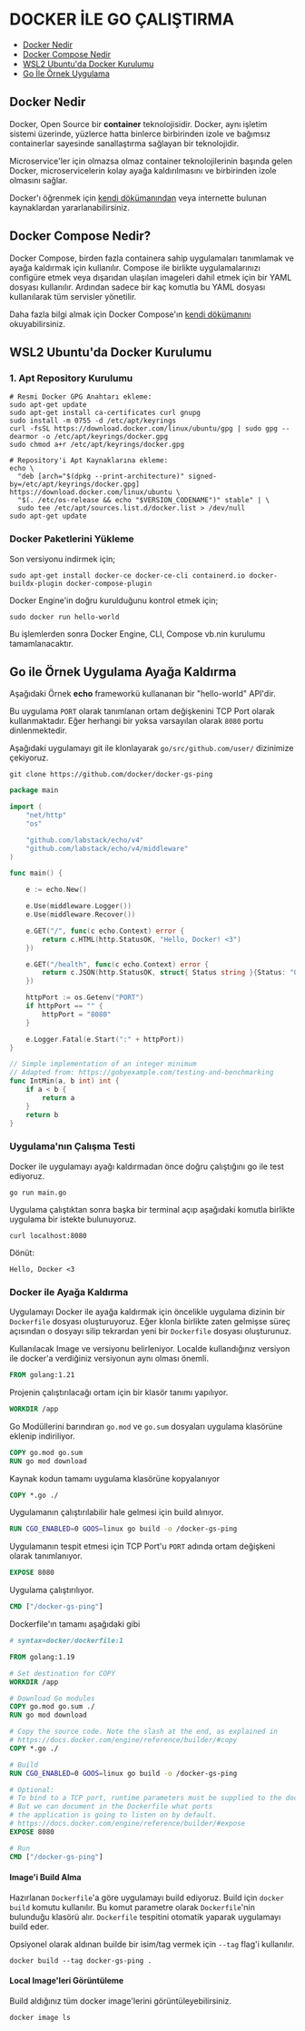 # DOCKER İLE GO ÇALIŞTIRMA

- [Docker Nedir](#docker-nedir)
- [Docker Compose Nedir](#docker-compose-nedir)
- [WSL2 Ubuntu'da Docker Kurulumu](#wsl2-ubuntuda-docker-kurulumu)
- [Go İle Örnek Uygulama](#go-ile-örnek-uygulama-ayağa-kaldırma)

## Docker Nedir

Docker, Open Source bir **container** teknolojisidir. Docker, aynı işletim sistemi üzerinde, yüzlerce hatta binlerce birbirinden izole ve bağımsız containerlar sayesinde sanallaştırma sağlayan bir teknolojidir.

Microservice'ler için olmazsa olmaz container teknolojilerinin başında gelen Docker, microservicelerin kolay ayağa kaldırılmasını ve birbirinden izole olmasını sağlar.

Docker'ı öğrenmek için [kendi dökümanından](https://docs.docker.com/) veya internette bulunan kaynaklardan yararlanabilirsiniz.

## Docker Compose Nedir?

Docker Compose, birden fazla containera sahip uygulamaları tanımlamak ve ayağa kaldırmak için kullanılır. Compose ile birlikte uygulamalarınızı configüre etmek veya dışarıdan ulaşılan imageleri dahil etmek için bir YAML dosyası kullanılır. Ardından sadece bir kaç komutla bu YAML dosyası kullanılarak tüm servisler yönetilir.

Daha fazla bilgi almak için Docker Compose'ın [kendi dökümanını](https://docs.docker.com/compose/) okuyabilirsiniz.

## WSL2 Ubuntu'da Docker Kurulumu

### 1. Apt Repository Kurulumu

```
# Resmi Docker GPG Anahtarı ekleme:
sudo apt-get update
sudo apt-get install ca-certificates curl gnupg
sudo install -m 0755 -d /etc/apt/keyrings
curl -fsSL https://download.docker.com/linux/ubuntu/gpg | sudo gpg --dearmor -o /etc/apt/keyrings/docker.gpg
sudo chmod a+r /etc/apt/keyrings/docker.gpg

# Repository'i Apt Kaynaklarına ekleme:
echo \
  "deb [arch="$(dpkg --print-architecture)" signed-by=/etc/apt/keyrings/docker.gpg] https://download.docker.com/linux/ubuntu \
  "$(. /etc/os-release && echo "$VERSION_CODENAME")" stable" | \
  sudo tee /etc/apt/sources.list.d/docker.list > /dev/null
sudo apt-get update
```

### Docker Paketlerini Yükleme

Son versiyonu indirmek için;

```
sudo apt-get install docker-ce docker-ce-cli containerd.io docker-buildx-plugin docker-compose-plugin
```

Docker Engine'in doğru kurulduğunu kontrol etmek için;

```
sudo docker run hello-world
```

Bu işlemlerden sonra Docker Engine, CLI, Compose vb.nin kurulumu tamamlanacaktır.

## Go ile Örnek Uygulama Ayağa Kaldırma

Aşağıdaki Örnek **echo** frameworkü kullananan bir "hello-world" API'dir.

Bu uygulama `PORT` olarak tanımlanan ortam değişkenini TCP Port olarak kullanmaktadır. Eğer herhangi bir yoksa varsayılan olarak `8080` portu dinlenmektedir.

Aşağıdaki uygulamayı git ile klonlayarak `go/src/github.com/user/` dizinimize çekiyoruz.

```
git clone https://github.com/docker/docker-gs-ping
```

```go
package main

import (
	"net/http"
	"os"

	"github.com/labstack/echo/v4"
	"github.com/labstack/echo/v4/middleware"
)

func main() {

	e := echo.New()

	e.Use(middleware.Logger())
	e.Use(middleware.Recover())

	e.GET("/", func(c echo.Context) error {
		return c.HTML(http.StatusOK, "Hello, Docker! <3")
	})

	e.GET("/health", func(c echo.Context) error {
		return c.JSON(http.StatusOK, struct{ Status string }{Status: "OK"})
	})

	httpPort := os.Getenv("PORT")
	if httpPort == "" {
		httpPort = "8080"
	}

	e.Logger.Fatal(e.Start(":" + httpPort))
}

// Simple implementation of an integer minimum
// Adapted from: https://gobyexample.com/testing-and-benchmarking
func IntMin(a, b int) int {
	if a < b {
		return a
	}
	return b
}
```

### Uygulama'nın Çalışma Testi

Docker ile uygulamayı ayağı kaldırmadan önce doğru çalıştığını go ile test ediyoruz.

```
go run main.go
```

Uygulama çalıştıktan sonra başka bir terminal açıp aşağıdaki komutla birlikte uygulama bir istekte bulunuyoruz.

```
curl localhost:8080
```

Dönüt:

```
Hello, Docker <3
```

### Docker ile Ayağa Kaldırma

Uygulamayı Docker ile ayağa kaldırmak için öncelikle uygulama dizinin bir `Dockerfile` dosyası oluşturuyoruz. Eğer klonla birlikte zaten gelmişse süreç açısından o dosyayı silip tekrardan yeni bir `Dockerfile` dosyası oluşturunuz.

Kullanılacak Image ve versiyonu belirleniyor. Localde kullandığınız versiyon ile docker'a verdiğiniz versiyonun aynı olması önemli.

``` Dockerfile
FROM golang:1.21
```

Projenin çalıştırılacağı ortam için bir klasör tanımı yapılıyor.

```Dockerfile
WORKDIR /app
```

Go Modüllerini barındıran `go.mod` ve `go.sum` dosyaları uygulama klasörüne eklenip indiriliyor.

```Dockerfile
COPY go.mod go.sum
RUN go mod download
```

Kaynak kodun tamamı uygulama klasörüne kopyalanıyor

```Dockerfile
COPY *.go ./
```

Uygulamanın çalıştırılabilir hale gelmesi için build alınıyor.

```Dockerfile
RUN CGO_ENABLED=0 GOOS=linux go build -o /docker-gs-ping
```

Uygulamanın tespit etmesi için TCP Port'u `PORT` adında ortam değişkeni olarak tanımlanıyor.

```Dockerfile
EXPOSE 8080
```

Uygulama çalıştırılıyor.

```Dockerfile
CMD ["/docker-gs-ping"]
```

Dockerfile'ın tamamı aşağıdaki gibi

```Dockerfile
# syntax=docker/dockerfile:1

FROM golang:1.19

# Set destination for COPY
WORKDIR /app

# Download Go modules
COPY go.mod go.sum ./
RUN go mod download

# Copy the source code. Note the slash at the end, as explained in
# https://docs.docker.com/engine/reference/builder/#copy
COPY *.go ./

# Build
RUN CGO_ENABLED=0 GOOS=linux go build -o /docker-gs-ping

# Optional:
# To bind to a TCP port, runtime parameters must be supplied to the docker command.
# But we can document in the Dockerfile what ports
# the application is going to listen on by default.
# https://docs.docker.com/engine/reference/builder/#expose
EXPOSE 8080

# Run
CMD ["/docker-gs-ping"]
```

#### Image'i Build Alma

Hazırlanan `Dockerfile`'a göre uygulamayı build ediyoruz.
Build için `docker build` komutu kullanılır. Bu komut parametre olarak `Dockerfile`'nin bulunduğu klasörü alır. `Dockerfile` tespitini otomatik yaparak uygulamayı build eder.

Opsiyonel olarak aldınan builde bir isim/tag vermek için `--tag` flag'i kullanılır.

```
docker build --tag docker-gs-ping .
```

#### Local Image'leri Görüntüleme

Build aldığınız tüm docker image'lerini görüntüleyebilirsiniz.

```
docker image ls
```